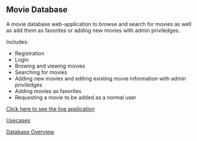 ## Movie Database

A movie database web-application to browse and search for movies as well 
as add them as favorites or adding new movies with admin priviledges.

Includes:
* Registration
* Login
* Browing and viewing movies
* Searching for movies
* Adding new movies and editing existing movie information with admin 
priviledges
* Adding movies as favorites
* Requesting a movie to be added as a normal user

[Click here to see the live application](https://movie-database-hy-2018.herokuapp.com)

[Usecases](https://github.com/Zentryn/MovieDatabase/documentation/Usecases.md)

[Database Overview](https://github.com/Zentryn/MovieDatabase/documentation/Database.png)